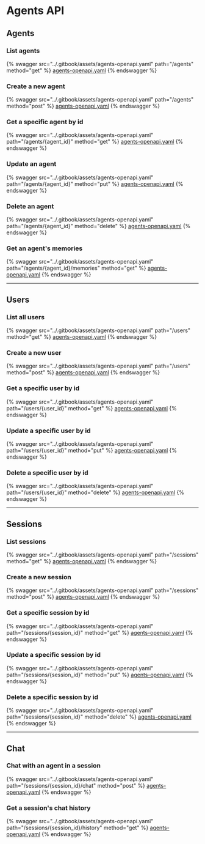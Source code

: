 # Agents API

## Agents

### List agents

{% swagger src="../.gitbook/assets/agents-openapi.yaml" path="/agents" method="get" %}
[agents-openapi.yaml](<../.gitbook/assets/agents-openapi.yaml>)
{% endswagger %}

### Create a new agent

{% swagger src="../.gitbook/assets/agents-openapi.yaml" path="/agents" method="post" %}
[agents-openapi.yaml](<../.gitbook/assets/agents-openapi.yaml>)
{% endswagger %}

### Get a specific agent by id

{% swagger src="../.gitbook/assets/agents-openapi.yaml" path="/agents/{agent_id}" method="get" %}
[agents-openapi.yaml](<../.gitbook/assets/agents-openapi.yaml>)
{% endswagger %}

### Update an agent

{% swagger src="../.gitbook/assets/agents-openapi.yaml" path="/agents/{agent_id}" method="put" %}
[agents-openapi.yaml](<../.gitbook/assets/agents-openapi.yaml>)
{% endswagger %}

### Delete an agent

{% swagger src="../.gitbook/assets/agents-openapi.yaml" path="/agents/{agent_id}" method="delete" %}
[agents-openapi.yaml](<../.gitbook/assets/agents-openapi.yaml>)
{% endswagger %}

### Get an agent's memories

{% swagger src="../.gitbook/assets/agents-openapi.yaml" path="/agents/{agent_id}/memories" method="get" %}
[agents-openapi.yaml](<../.gitbook/assets/agents-openapi.yaml>)
{% endswagger %}

*****

## Users

### List all users

{% swagger src="../.gitbook/assets/agents-openapi.yaml" path="/users" method="get" %}
[agents-openapi.yaml](<../.gitbook/assets/agents-openapi.yaml>)
{% endswagger %}

### Create a new user

{% swagger src="../.gitbook/assets/agents-openapi.yaml" path="/users" method="post" %}
[agents-openapi.yaml](<../.gitbook/assets/agents-openapi.yaml>)
{% endswagger %}

### Get a specific user by id

{% swagger src="../.gitbook/assets/agents-openapi.yaml" path="/users/{user_id}" method="get" %}
[agents-openapi.yaml](<../.gitbook/assets/agents-openapi.yaml>)
{% endswagger %}

### Update a specific user by id

{% swagger src="../.gitbook/assets/agents-openapi.yaml" path="/users/{user_id}" method="put" %}
[agents-openapi.yaml](<../.gitbook/assets/agents-openapi.yaml>)
{% endswagger %}

### Delete a specific user by id

{% swagger src="../.gitbook/assets/agents-openapi.yaml" path="/users/{user_id}" method="delete" %}
[agents-openapi.yaml](<../.gitbook/assets/agents-openapi.yaml>)
{% endswagger %}

*****

## Sessions

### List sessions

{% swagger src="../.gitbook/assets/agents-openapi.yaml" path="/sessions" method="get" %}
[agents-openapi.yaml](<../.gitbook/assets/agents-openapi.yaml>)
{% endswagger %}

### Create a new session

{% swagger src="../.gitbook/assets/agents-openapi.yaml" path="/sessions" method="post" %}
[agents-openapi.yaml](<../.gitbook/assets/agents-openapi.yaml>)
{% endswagger %}

### Get a specific session by id

{% swagger src="../.gitbook/assets/agents-openapi.yaml" path="/sessions/{session_id}" method="get" %}
[agents-openapi.yaml](<../.gitbook/assets/agents-openapi.yaml>)
{% endswagger %}

### Update a specific session by id

{% swagger src="../.gitbook/assets/agents-openapi.yaml" path="/sessions/{session_id}" method="put" %}
[agents-openapi.yaml](<../.gitbook/assets/agents-openapi.yaml>)
{% endswagger %}

### Delete a specific session by id

{% swagger src="../.gitbook/assets/agents-openapi.yaml" path="/sessions/{session_id}" method="delete" %}
[agents-openapi.yaml](<../.gitbook/assets/agents-openapi.yaml>)
{% endswagger %}

*****

## Chat

### Chat with an agent in a session

{% swagger src="../.gitbook/assets/agents-openapi.yaml" path="/sessions/{session_id}/chat" method="post" %}
[agents-openapi.yaml](<../.gitbook/assets/agents-openapi.yaml>)
{% endswagger %}

### Get a session's chat history

{% swagger src="../.gitbook/assets/agents-openapi.yaml" path="/sessions/{session_id}/history" method="get" %}
[agents-openapi.yaml](<../.gitbook/assets/agents-openapi.yaml>)
{% endswagger %}
